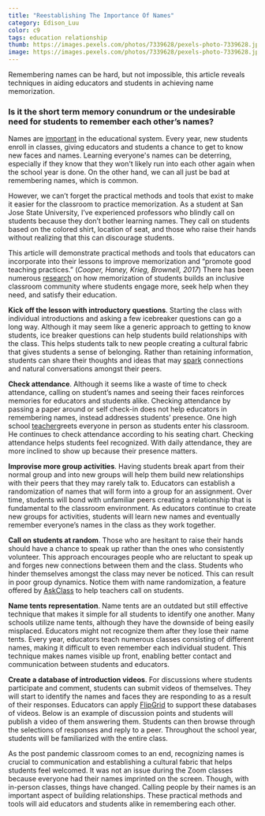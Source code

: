 ```yaml
---
title: "Reestablishing The Importance Of Names"
category: Edison_Luu
color: c9
tags: education relationship
thumb: https://images.pexels.com/photos/7339628/pexels-photo-7339628.jpeg?auto=compress&cs=tinysrgb&w=350
image: https://images.pexels.com/photos/7339628/pexels-photo-7339628.jpeg?auto=compress&cs=tinysrgb&w=600
---
```

Remembering names can be hard, but not impossible, this article reveals techniques in aiding educators and students in achieving name memorization.

<!--more-->
### Is it the short term memory conundrum or the undesirable need for students to remember each other’s names?
Names are [important] in the educational system. Every year, new students enroll in classes, giving educators and students a chance to get to know new faces and names. Learning everyone's names can be deterring, especially if they know that they won't likely run into each other again when the school year is done. On the other hand, we can all just be bad at remembering names, which is common.

However, we can’t forget the practical methods and tools that exist to make it easier for the classroom to practice memorization. As a student at San Jose State University, I’ve experienced professors who blindly call on students because they don’t bother learning names. They call on students based on the colored shirt, location of seat, and those who raise their hands without realizing that this can discourage students.

This article will demonstrate practical methods and tools that educators can incorporate into their lessons to improve memorization and “promote good teaching practices.” (*Cooper, Haney, Krieg, Brownell, 2017*) There has been numerous [research] on how memorization of students builds an inclusive classroom community where students engage more, seek help when they need, and satisfy their education.

**Kick off the lesson with introductory questions**. Starting the class with individual introductions and asking a few icebreaker questions can go a long way. Although it may seem like a generic approach to getting to know students, ice breaker questions can help students build relationships with the class. This helps students talk to new people creating a cultural fabric that gives students a sense of belonging. Rather than retaining information, students can share their thoughts and ideas that may [spark] connections and natural conversations amongst their peers.

**Check attendance**. Although it seems like a waste of time to check attendance, calling on student’s names and seeing their faces reinforces memories for educators and students alike. Checking attendance by passing a paper around or self check-in does not help educators in remembering names, instead addresses students’ presence. One high school [teacher]greets everyone in person as students enter his classroom. He continues to check attendance according to his seating chart. Checking attendance helps students feel recognized. With daily attendance, they are more inclined to show up because their presence matters.

**Improvise more group activities**. Having students break apart from their normal group and into new groups will help them build new relationships with their peers that they may rarely talk to. Educators can establish a randomization of names that will form into a group for an assignment. Over time, students will bond with unfamiliar peers creating a relationship that is fundamental to the classroom environment. As educators continue to create new groups for activities, students will learn new names and eventually remember everyone’s names in the class as they work together.

**Call on students at random**. Those who are hesitant to raise their hands should have a chance to speak up rather than the ones who consistently volunteer. This approach encourages people who are reluctant to speak up and forges new connections between them and the class. Students who hinder themselves amongst the class may never be noticed. This can result in poor group dynamics. Notice them with name randomization, a feature offered by [AskClass] to help teachers call on students.

**Name tents representation**. Name tents are an outdated but still effective technique that makes it simple for all students to identify one another. Many schools utilize name tents, although they have the downside of being easily misplaced. Educators might not recognize them after they lose their name tents. Every year, educators teach numerous classes consisting of different names, making it difficult to even remember each individual student. This technique makes names visible up front, enabling better contact and communication between students and educators.

**Create a database of introduction videos**. For discussions where students participate and comment, students can submit videos of themselves. They will start to identify the names and faces they are responding to as a result of their responses. Educators can apply [FlipGrid] to support these databases of videos. Below is an example of discussion points and students will publish a video of them answering them. Students can then browse through the selections of responses and reply to a peer. Throughout the school year, students will be familiarized with the entire class.

As the post pandemic classroom comes to an end, recognizing names is crucial to communication and establishing a cultural fabric that helps students feel welcomed. It was not an issue during the Zoom classes because everyone had their names imprinted on the screen. Though, with in-person classes, things have changed. Calling people by their names is an important aspect of building relationships. These practical methods and tools will aid educators and students alike in remembering each other.

[important]: http://teachingonpurpose.org/wp-content/uploads/2015/03/Glenz-T.-2014.-The-importance-of-learning-students-names.pdf

[research]: https://poorvucenter.yale.edu/LearningStudentNames

[spark]: https://hbr.org/2018/05/the-surprising-power-of-questions

[teacher]: https://www.youtube.com/watch?v=1d6yRtDpeq4

[AskClass]: https://askclass.com

[FlipGrid]: https://info.flip.com/
